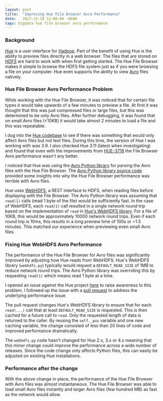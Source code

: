 ```yaml
---
layout: post
title:  "Improving Hue File Browser Avro Performance"
date:   2017-12-20 12:00:00 -0600
tags: bigdata hue file browser avro performance
---
```

### Background
[Hue](http://gethue.com/) is a user interface for [Hadoop](https://hadoop.apache.org). Part of the benefit of using Hue is the ability to preview files directly in a web browser. The files that are stored on [HDFS](https://hadoop.apache.org/docs/stable/hadoop-project-dist/hadoop-hdfs/HdfsDesign.html) are hard to work with when first getting started. The Hue File Browser makes it simple to browse the HDFS file system just as if you were browsing a file on your computer. Hue even supports the ability to view [Avro](https://avro.apache.org/) files natively.

### Hue File Browser Avro Performance Problem
While working with the Hue File Browser, it was noticed that for certain file types it would take upwards of a few minutes to preview a file. At first it was thought that this was just compressed files or large files, but this was determined to be only Avro files. After further debugging, it was found that on small Avro files (<10KB) it would take almost 2 minutes to load a file and this was repeatable. 

I dug into the [Hue codebase](https://github.com/cloudera/hue/) to see if there was something that would only affect Avro files but not text files. During this time, the version of Hue I was working with was 3.9. I also checked Hue 3.11 (latest when investigating) and found that even with the improvements from [HUE-3718](https://issues.cloudera.org/browse/HUE-3718) the File Browser Avro performance wasn't any better.

I noticed that Hue was using the [Avro Python library](https://avro.apache.org/docs/current/gettingstartedpython.html) for parsing the Avro files with the Hue File Browser. The [Avro Python library source code](https://github.com/apache/avro/tree/master/lang/py) provided some insights into why the Hue File Browser performance was terrible with Avro files.

Hue uses [WebHDFS](https://hadoop.apache.org/docs/current/hadoop-project-dist/hadoop-hdfs/WebHDFS.html), a REST interface to HDFS, when reading files before displaying with the File Browser. The Avro Python library was assuming that `read(1)` calls (read 1 byte of the file) would be sufficiently fast. In the case of WebHDFS, each `read(1)` call resulted in a single network round trip based on the implementation of `read` in [Hue's WebHDFS library](https://github.com/cloudera/hue/blob/master/desktop/libs/hadoop/src/hadoop/fs/webhdfs.py). For a file of 10KB, this would be approximately 10000 network round trips. Even if each round trip is 10ms, this results in a long preview time of 100s or ~1.5 minutes. This matched our experience when previewing even small Avro files.

### Fixing Hue WebHDFS Avro Performance
The performance of the Hue File Browser for Avro files was significantly improved by adjusting how Hue reads from WebHDFS. Hue's WebHDFS library (`webhdfs.py`) typically would request a `DEFAULT_READ_SIZE` of 1MB to reduce network round trips. The Avro Python library was overriding this by requesting `read(1)` which means read 1 byte at a time.

I opened an issue against the Hue project [here](https://github.com/cloudera/hue/issues/587) to raise awareness to this problem. I followed up the issue with a [pull request](https://github.com/cloudera/hue/pull/588/files) to address the underlying performance issue.

The pull request changes Hue's WebHDFS library to ensure that for each `read(...)` call that at least `DEFAULT_READ_SIZE` is requested. This is then cached for a future call to `read`. Only the requested length of data is returned to the caller. By reusing the `self._pos` variable and one new caching variable, the change consisted of less than 20 lines of code and improved performance dramatically.

The `webhdfs.py` code hasn't changed for Hue 2.x, 3.x or 4.x meaning that this minor change could improve the performance across a wide number of releases. Since the code change only affects Python files, this can easily be adjusted on existing Hue installations.

### Performance after the change
With the above change in place, the performance of the Hue File Browser with Avro files was almost instantaneous. The Hue File Browser was able to load small Avro files instantly and larger Avro files (few hundred MB) as fast as the network would allow.

